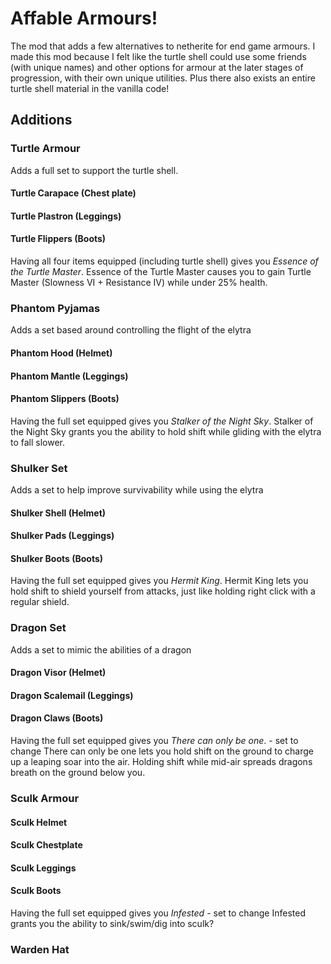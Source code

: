 # Affable Armours!
The mod that adds a few alternatives to netherite for end game armours. I made this mod because I felt like the turtle shell could use some friends (with unique names) and other options for armour at the later stages of progression, with their own unique utilities. Plus there also exists an entire turtle shell material in the vanilla code!
## Additions
### Turtle Armour
Adds a full set to support the turtle shell.

#### Turtle Carapace (Chest plate)

#### Turtle Plastron (Leggings)

#### Turtle Flippers (Boots)

Having all four items equipped (including turtle shell) gives you *Essence of the Turtle Master*.
Essence of the Turtle Master causes you to gain Turtle Master (Slowness VI + Resistance IV) while under 25% health.

### Phantom Pyjamas
Adds a set based around controlling the flight of the elytra

#### Phantom Hood (Helmet)

#### Phantom Mantle (Leggings)

#### Phantom Slippers (Boots)

Having the full set equipped gives you *Stalker of the Night Sky*.
Stalker of the Night Sky grants you the ability to hold shift while gliding with the elytra to fall slower.

### Shulker Set
Adds a set to help improve survivability while using the elytra

#### Shulker Shell (Helmet)

#### Shulker Pads (Leggings)

#### Shulker Boots (Boots)

Having the full set equipped gives you *Hermit King*.
Hermit King lets you hold shift to shield yourself from attacks, just like holding right click with a regular shield.

### Dragon Set
Adds a set to mimic the abilities of a dragon

#### Dragon Visor (Helmet)

#### Dragon Scalemail (Leggings)

#### Dragon Claws (Boots)

Having the full set equipped gives you *There can only be one*. - set to change
There can only be one lets you hold shift on the ground to charge up a leaping soar into the air.
Holding shift while mid-air spreads dragons breath on the ground below you.

### Sculk Armour

#### Sculk Helmet

#### Sculk Chestplate

#### Sculk Leggings

#### Sculk Boots

Having the full set equipped gives you *Infested* - set to change
Infested grants you the ability to sink/swim/dig into sculk?

### Warden Hat
